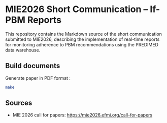 # MIE2026 Short Communication – If-PBM Reports

This repository contains the Markdown source of the short communication submitted to MIE2026, describing the implementation of real-time reports for monitoring adherence to PBM recommendations using the PREDIMED data warehouse.

## Build documents

Generate paper in PDF format :

```bash
make
```

## Sources

- MIE 2026 call for papers: https://mie2026.efmi.org/call-for-papers
